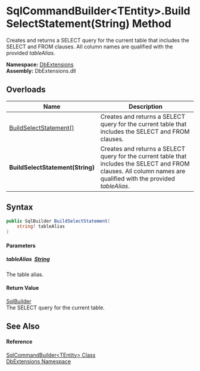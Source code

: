 SqlCommandBuilder&lt;TEntity>.BuildSelectStatement(String) Method
=================================================================
Creates and returns a SELECT query for the current table that includes the SELECT and FROM clauses. All column names are qualified with the provided *tableAlias*.
  
**Namespace:** [DbExtensions][1]  
**Assembly:** DbExtensions.dll

Overloads
---------

| Name                             | Description                                                                                                                                                        |
| -------------------------------- | ------------------------------------------------------------------------------------------------------------------------------------------------------------------ |
| [BuildSelectStatement()][2]      | Creates and returns a SELECT query for the current table that includes the SELECT and FROM clauses.                                                                |
| **BuildSelectStatement(String)** | Creates and returns a SELECT query for the current table that includes the SELECT and FROM clauses. All column names are qualified with the provided *tableAlias*. |


Syntax
------

```csharp
public SqlBuilder BuildSelectStatement(
	string? tableAlias
)
```

#### Parameters

##### *tableAlias*  [String][3]
The table alias.

#### Return Value
[SqlBuilder][4]  
The SELECT query for the current table.

See Also
--------

#### Reference
[SqlCommandBuilder&lt;TEntity> Class][5]  
[DbExtensions Namespace][1]  

[1]: ../README.md
[2]: BuildSelectStatement.md
[3]: https://learn.microsoft.com/dotnet/api/system.string
[4]: ../SqlBuilder/README.md
[5]: README.md